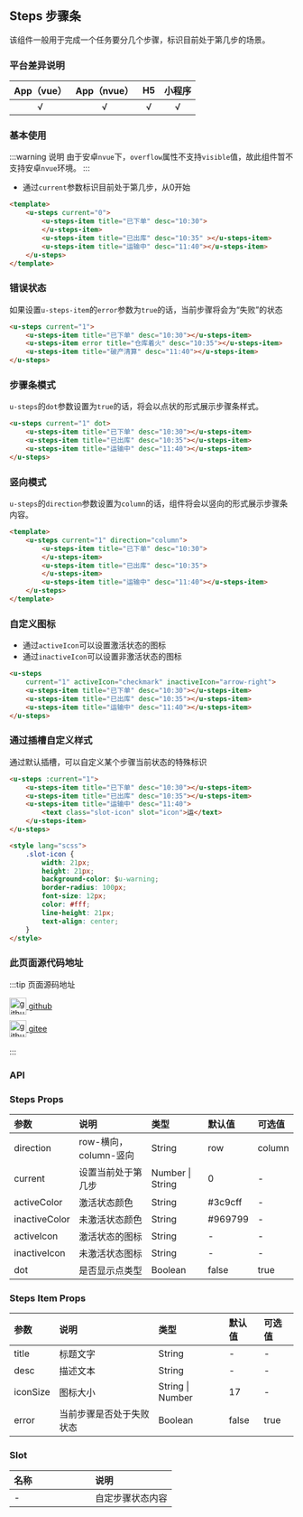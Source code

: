 ## Steps 步骤条 <to-api/>

<demo-model url="/pages/componentsC/steps/steps"></demo-model>

该组件一般用于完成一个任务要分几个步骤，标识目前处于第几步的场景。

### 平台差异说明

|App（vue）|App（nvue）|H5|小程序|
|:-:|:-:|:-:|:-:|
|√|√|√|√|

### 基本使用

:::warning 说明
由于安卓`nvue`下，`overflow`属性不支持`visible`值，故此组件暂不支持安卓`nvue`环境。
:::

- 通过`current`参数标识目前处于第几步，从0开始

```html
<template>
	<u-steps current="0">
		<u-steps-item title="已下单" desc="10:30">
		</u-steps-item>
		<u-steps-item title="已出库" desc="10:35" ></u-steps-item>
		<u-steps-item title="运输中" desc="11:40"></u-steps-item>
	</u-steps>
</template>
```

### 错误状态

如果设置```u-steps-item```的```error```参数为```true```的话，当前步骤将会为“失败”的状态

```html
<u-steps current="1">
	<u-steps-item title="已下单" desc="10:30"></u-steps-item>
	<u-steps-item error title="仓库着火" desc="10:35"></u-steps-item>
	<u-steps-item title="破产清算" desc="11:40"></u-steps-item>
</u-steps>
```

### 步骤条模式

```u-steps```的```dot```参数设置为```true```的话，将会以点状的形式展示步骤条样式。

```html
<u-steps current="1" dot>
	<u-steps-item title="已下单" desc="10:30"></u-steps-item>
	<u-steps-item title="已出库" desc="10:35"></u-steps-item>
	<u-steps-item title="运输中" desc="11:40"></u-steps-item>
</u-steps>
```


### 竖向模式

```u-steps```的```direction```参数设置为```column```的话，组件将会以竖向的形式展示步骤条内容。

```html
<template>
	<u-steps current="1" direction="column">
		<u-steps-item title="已下单" desc="10:30">
		</u-steps-item>
		<u-steps-item title="已出库" desc="10:35">
		</u-steps-item>
		<u-steps-item title="运输中" desc="11:40"></u-steps-item>
	</u-steps>
</template>
```


### 自定义图标

- 通过```activeIcon```可以设置激活状态的图标
- 通过```inactiveIcon```可以设置非激活状态的图标

```html
<u-steps
	current="1" activeIcon="checkmark" inactiveIcon="arrow-right">
	<u-steps-item title="已下单" desc="10:30"></u-steps-item>
	<u-steps-item title="已出库" desc="10:35"></u-steps-item>
	<u-steps-item title="运输中" desc="11:40"></u-steps-item>
</u-steps>
```

### 通过插槽自定义样式

通过默认插槽，可以自定义某个步骤当前状态的特殊标识

```html
<u-steps :current="1">
	<u-steps-item title="已下单" desc="10:30"></u-steps-item>
	<u-steps-item title="已出库" desc="10:35"></u-steps-item>
	<u-steps-item title="运输中" desc="11:40">
		<text class="slot-icon" slot="icon">运</text>
	</u-steps-item>
</u-steps>

<style lang="scss">
	.slot-icon {
		width: 21px;
		height: 21px;
		background-color: $u-warning;
		border-radius: 100px;
		font-size: 12px;
		color: #fff;
		line-height: 21px;
		text-align: center;
	}
</style>
```

### 此页面源代码地址

:::tip 页面源码地址
<br/>

<a href="https://github.com/umicro/uView2.0/blob/master/pages/componentsC/steps/steps.vue" target="_blank" style="display: flex;align-items: center">
   <img height="30" src="https://vkceyugu.cdn.bspapp.com/VKCEYUGU-8f7e1d02-dcb1-46ba-90db-ae32fea44f22/4b2bf3e5-68ad-4a15-b0d1-00b7a5246eab.png" title="github" width="30"/>&nbsp;github
</a>

<a href="https://gitee.com/umicro/uView2.0/blob/master/pages/componentsC/steps/steps.vue" target="_blank" style="display: flex;align-items: center;margin-top: 10px">
   <img height="30" src="https://vkceyugu.cdn.bspapp.com/VKCEYUGU-8f7e1d02-dcb1-46ba-90db-ae32fea44f22/0d0bc2dc-64e3-4ea1-a641-9c23d198e36d.png" title="github" width="30"/>&nbsp;gitee
</a>

<br/>
:::

### API

### Steps Props

| 参数			| 说明					| 类型					| 默认值		|  可选值	|
|:-				|:-						|:-						|:-			|:-			|
| direction		| row-横向，column-竖向	| String				| row		| column	|
| current		| 设置当前处于第几步		| Number &#124; String	| 0			| -			|
| activeColor	| 激活状态颜色			| String				| #3c9cff	| -			|
| inactiveColor	| 未激活状态颜色			| String				| #969799	| -			|
| activeIcon	| 激活状态的图标			| String				| -			| -			|
| inactiveIcon	| 未激活状态图标			| String				| -			| -			|
| dot			| 是否显示点类型			| Boolean				| false		| true		|
	

### Steps Item Props
| 参数		| 说明						| 类型					| 默认值	|  可选值	|
|:-			|:-							|:-						|:-		|:-			|
| title		| 标题文字					| String				| -		| -			|
| desc		| 描述文本					| String				| -		| -			|
| iconSize	| 图标大小					| String &#124; Number	| 17	| -			|
| error		| 当前步骤是否处于失败状态		| Boolean				| false	| true		|


### Slot

| 名称	| 说明				|
|:-		|:-					|
| -		| 自定步骤状态内容	|


<style >
h3[id=slot] + table thead tr th:nth-child(2){
	width: 50%;
}
</style>
